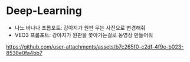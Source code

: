 # Deep-Learning


- 나노 바나나 프롬포트: 강아지가 원판 무는 사진으로 변경해줘
- VEO3 프롬포트: 강아지가 원판을 쫓아가는걸로 동영상 만들어줘


https://github.com/user-attachments/assets/b7c265f0-c2df-4f9e-b023-8538e0fa4bb7

